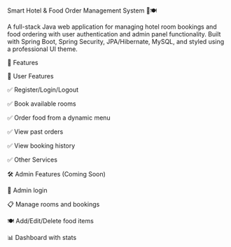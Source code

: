 Smart Hotel & Food Order Management System 🏨🍽️

A full-stack Java web application for managing hotel room bookings and food ordering with user authentication and admin panel functionality. Built with Spring Boot, Spring Security, JPA/Hibernate, MySQL, and styled using a professional UI theme.

🚀 Features

👤 User Features

✅ Register/Login/Logout

✅ Book available rooms

✅ Order food from a dynamic menu

✅ View past orders

 ✅ View booking history

✅ Other Services

🛠️ Admin Features (Coming Soon)

🔐 Admin login

📋 Manage rooms and bookings

🍽️ Add/Edit/Delete food items

📊 Dashboard with stats

